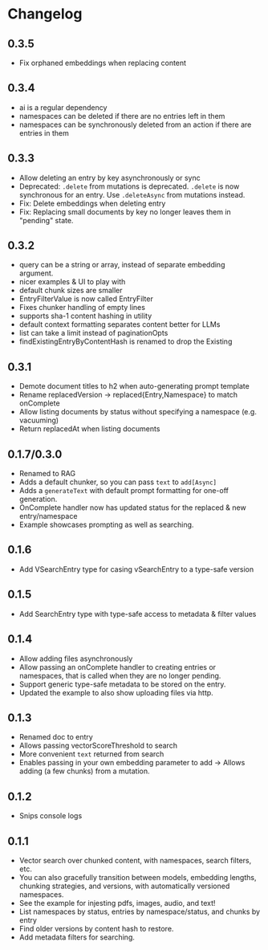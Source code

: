 # Changelog

## 0.3.5

- Fix orphaned embeddings when replacing content

## 0.3.4

- ai is a regular dependency
- namespaces can be deleted if there are no entries left in them
- namespaces can be synchronously deleted from an action if there
  are entries in them

## 0.3.3

- Allow deleting an entry by key asynchronously or sync
- Deprecated: `.delete` from mutations is deprecated.
  `.delete` is now synchronous for an entry.
  Use `.deleteAsync` from mutations instead.
- Fix: Delete embeddings when deleting entry
- Fix: Replacing small documents by key no longer leaves
  them in "pending" state.

## 0.3.2

- query can be a string or array, instead of separate embedding argument.
- nicer examples & UI to play with
- default chunk sizes are smaller
- EntryFilterValue is now called EntryFilter
- Fixes chunker handling of empty lines
- supports sha-1 content hashing in utility
- default context formatting separates content better for LLMs
- list can take a limit instead of paginationOpts
- findExistingEntryByContentHash is renamed to drop the Existing

## 0.3.1

- Demote document titles to h2 when auto-generating prompt template
- Rename replacedVersion -> replaced{Entry,Namespace} to match onComplete
- Allow listing documents by status without specifying a namespace (e.g. vacuuming)
- Return replacedAt when listing documents

## 0.1.7/0.3.0

- Renamed to RAG
- Adds a default chunker, so you can pass `text` to `add[Async]`
- Adds a `generateText` with default prompt formatting for one-off generation.
- OnComplete handler now has updated status for the replaced & new entry/namespace
- Example showcases prompting as well as searching.

## 0.1.6

- Add VSearchEntry type for casing vSearchEntry to a type-safe version

## 0.1.5

- Add SearchEntry type with type-safe access to metadata & filter values

## 0.1.4

- Allow adding files asynchronously
- Allow passing an onComplete handler to creating entries
  or namespaces, that is called when they are no longer pending.
- Support generic type-safe metadata to be stored on the entry.
- Updated the example to also show uploading files via http.

## 0.1.3

- Renamed doc to entry
- Allows passing vectorScoreThreshold to search
- More convenient `text` returned from search
- Enables passing in your own embedding parameter to add
  -> Allows adding (a few chunks) from a mutation.

## 0.1.2

- Snips console logs

## 0.1.1

- Vector search over chunked content, with namespaces, search filters, etc.
- You can also gracefully transition between models, embedding lengths,
  chunking strategies, and versions, with automatically versioned namespaces.
- See the example for injesting pdfs, images, audio, and text!
- List namespaces by status, entries by namespace/status, and chunks by entry
- Find older versions by content hash to restore.
- Add metadata filters for searching.
